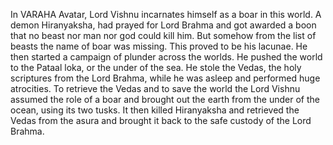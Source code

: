 In VARAHA Avatar, Lord Vishnu incarnates himself as a boar in this world. A demon Hiranyaksha, had prayed for Lord Brahma and got awarded a boon that no beast nor man nor god could kill him. But somehow from the list of beasts the name of boar was missing. This proved to be his lacunae. He then started a campaign of plunder across the worlds. He pushed the world to the Pataal loka, or the under of the sea. He stole the Vedas, the holy scriptures from the Lord Brahma, while he was asleep and performed huge atrocities. To retrieve the Vedas and to save the world the Lord Vishnu assumed the role of a boar and brought out the earth from the under of the ocean, using its two tusks. It then killed Hiranyaksha and retrieved the Vedas from the asura and brought it back to the safe custody of the Lord Brahma.